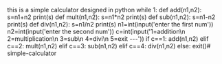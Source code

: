 this is a simple calculator designed in python
while 1:
    def add(n1,n2):
        s=n1+n2
        print(s)
    def mult(n1,n2):
        s=n1*n2
        print(s)
    def sub(n1,n2):
        s=n1-n2
        print(s)
    def div(n1,n2):
        s=n1/n2
        print(s)
    n1=int(input('enter the first num'))
    n2=int(input('enter the second num'))
    c=int(input('1=addition\n 2=multiplication\n 3=sub\n 4=divi\n 5=exit ---'))
    if c==1:
        add(n1,n2)
    elif c==2:
        mult(n1,n2)
    elif c==3:
        sub(n1,n2)
    elif c==4:
        div(n1,n2)
    else:
        exit()# simple-calculator


